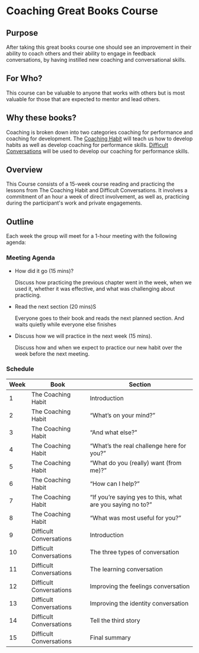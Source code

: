 # Coaching Great Books Course
## Purpose
After taking this great books course one should see an improvement in their ability to coach others and their ability to engage in feedback conversations, by having instilled new coaching and conversational skills.

## For Who?
This course can be valuable to anyone that works with others but is most valuable for those that are expected to mentor and lead others.  

## Why these books?

Coaching is broken down into two categories coaching for performance and coaching for development. The [Coaching Habit](https://www.goodreads.com/book/show/29342515-the-coaching-habit) will teach us how to develop habits as well as develop coaching for performance skills.  [Difficult Conversations](https://www.goodreads.com/book/show/774088.Difficult_Conversations?ref=nav_sb_ss_1_14) will be used to develop our coaching for performance skills.

## Overview
This Course consists of a 15-week course reading and practicing the lessons from The Coaching Habit and Difficult Conversations.  It involves a commitment of an hour a week of direct involvement, as well as, practicing during the participant's work and private engagements.

## Outline
Each week the group will meet for a 1-hour meeting with the following agenda:

### Meeting Agenda
* How did it go (15 mins)?
    
    Discuss how practicing the previous chapter went in the week, when we used it, whether it was effective, and what was challenging about practicing.

* Read the next section (20 mins)S

    Everyone goes to their book and reads the next planned section.  And waits quietly while everyone else finishes

* Discuss how we will practice in the next week (15 mins).
   
   Discuss how and when we expect to practice our new habit over the week before the next meeting.
### Schedule

| Week   | Book                    | Section                                                    |
| -----  |-------------------------|------------------------------------------------------------|
| 1      | The Coaching Habit      | Introduction                                               |
| 2      | The Coaching Habit      | “What’s on your mind?”                                     |
| 3      | The Coaching Habit      | “And what else?”                                           | 
| 4      | The Coaching Habit      | “What’s the real challenge here for you?”                  |
| 5      | The Coaching Habit      | “What do you (really) want (from me)?”                     |
| 6      | The Coaching Habit      | “How can I help?”                                          |
| 7      | The Coaching Habit      | “If you’re saying yes to this, what are you saying no to?” |
| 8      | The Coaching Habit      | “What was most useful for you?”                            |
| 9      | Difficult Conversations | Introduction                                               |
| 10     | Difficult Conversations | The three types of conversation                            |
| 11     | Difficult Conversations | The learning conversation                                  |
| 12     | Difficult Conversations | Improving the feelings conversation                        |
| 13     | Difficult Conversations | Improving the identity conversation                        |
| 14     | Difficult Conversations | Tell the third story                                       |
| 15     | Difficult Conversations | Final summary                                              |


